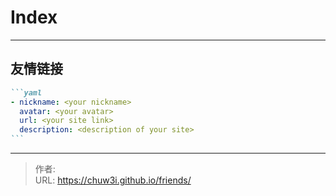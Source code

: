 # Index


<!-- The `friends.yml` file placed in the `yourProject/data/` directory will be loaded automatically here. -->

---

<!-- You can define additional content below for this page. -->



## 友情链接

````markdown
```yaml
- nickname: <your nickname>
  avatar: <your avatar>
  url: <your site link>
  description: <description of your site>
```
````




---

> 作者: <no value>  
> URL: https://chuw3i.github.io/friends/  

